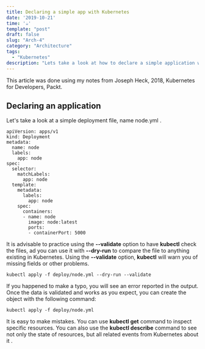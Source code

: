 ```yaml
---
title: Declaring a simple app with Kubernetes
date: '2019-10-21'
time: '☕️'
template: "post"
draft: false
slug: "Arch-4"
category: "Architecture"
tags:
  - "Kubernetes"
description: "Lets take a look at how to declare a simple application with Joseph Heck."
---
```


This article was done using my notes from Joseph Heck, 2018, Kubernetes for Developers, Packt.

## Declaring an application

Let's take a look at a simple deployment file, name node.yml .

```
apiVersion: apps/v1
kind: Deployment
metadata:
  name: node
  labels:
    app: node
spec:
  selector:
    matchLabels:
      app: node
  template:
    metadata:
      labels:
        app: node
    spec:
      containers:
      - name: node
        image: node:latest
        ports:
        - containerPort: 5000

```

It is advisable to practice using the **--validate** option to have **kubectl** check the files, ad you can use it with **--dry-run** to compare the file to anything existing in Kubernetes. Using the **--validate** option, **kubectl** will warn you of missing fields or other problems.

```
kubectl apply -f deploy/node.yml --dry-run --validate
```

If you happened to make a typo, you will see an error reported in the output. Once the data is validated and works as you expect, you can create the object with the following command:

```
kubectl apply -f deploy/node.yml
```

It is easy to make mistakes. You can use **kubectl get** command to inspect specific resources. You can also use the **kubectl describe** command to see not only the state of resources, but all related events from Kubernetes about it .
